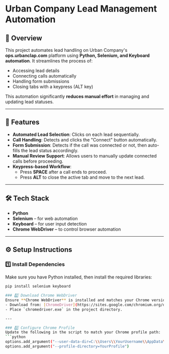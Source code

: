 # Urban Company Lead Management Automation  

## 📌 Overview  
This project automates lead handling on Urban Company's **ops.urbanclap.com** platform using **Python, Selenium, and Keyboard automation**. It streamlines the process of:  
- Accessing lead details  
- Connecting calls automatically  
- Handling form submissions  
- Closing tabs with a keypress (ALT key)  

This automation significantly **reduces manual effort** in managing and updating lead statuses.  

---

## 🚀 Features  
- **Automated Lead Selection**: Clicks on each lead sequentially.  
- **Call Handling**: Detects and clicks the "Connect" button automatically.  
- **Form Submission**: Detects if the call was connected or not, then auto-fills the lead status accordingly.  
- **Manual Review Support**: Allows users to manually update connected calls before proceeding.  
- **Keypress-based Workflow**:  
  - Press **SPACE** after a call ends to proceed.  
  - Press **ALT** to close the active tab and move to the next lead.  

---

## 🛠️ Tech Stack  
- **Python**  
- **Selenium** – for web automation  
- **Keyboard** – for user input detection  
- **Chrome WebDriver** – to control browser automation  

---

## ⚙️ Setup Instructions  

### 1️⃣ Install Dependencies  
Make sure you have Python installed, then install the required libraries:  
```bash
pip install selenium keyboard

### 2️⃣ Download Chrome WebDriver  
Ensure **Chrome WebDriver** is installed and matches your Chrome version.  
- Download from: [ChromeDriver](https://sites.google.com/chromium.org/driver/)  
- Place `chromedriver.exe` in the project directory.  

---

### 3️⃣ Configure Chrome Profile  
Update the following in the script to match your Chrome profile path:  
```python
options.add_argument("--user-data-dir=C:\\Users\\YourUsername\\AppData\\Local\\Google\\Chrome\\User Data")
options.add_argument("--profile-directory=YourProfile")
